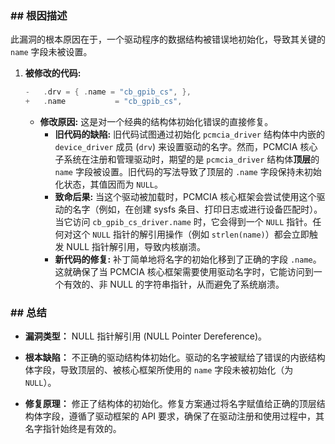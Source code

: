 ### **## 根因描述**

此漏洞的根本原因在于，一个驱动程序的数据结构被错误地初始化，导致其关键的 `name` 字段未被设置。

1.  **被修改的代码:**
    ```c
    -	.drv = { .name = "cb_gpib_cs", },
    +	.name           = "cb_gpib_cs",
    ```
    *   **修改原因:** 这是对一个经典的结构体初始化错误的直接修复。
        *   **旧代码的缺陷:** 旧代码试图通过初始化 `pcmcia_driver` 结构体中内嵌的 `device_driver` 成员 (`drv`) 来设置驱动的名字。然而，PCMCIA 核心子系统在注册和管理驱动时，期望的是 `pcmcia_driver` 结构体**顶层**的 `name` 字段被设置。旧代码的写法导致了顶层的 `.name` 字段保持未初始化状态，其值因而为 `NULL`。
        *   **致命后果:** 当这个驱动被加载时，PCMCIA 核心框架会尝试使用这个驱动的名字（例如，在创建 sysfs 条目、打印日志或进行设备匹配时）。当它访问 `cb_gpib_cs_driver.name` 时，它会得到一个 `NULL` 指针。任何对这个 `NULL` 指针的解引用操作（例如 `strlen(name)`）都会立即触发 NULL 指针解引用，导致内核崩溃。
        *   **新代码的修复:** 补丁简单地将名字的初始化移到了正确的字段 `.name`。这就确保了当 PCMCIA 核心框架需要使用驱动名字时，它能访问到一个有效的、非 NULL 的字符串指针，从而避免了系统崩溃。

### **## 总结**

*   **漏洞类型：**
    NULL 指针解引用 (NULL Pointer Dereference)。

*   **根本缺陷：**
    不正确的驱动结构体初始化。驱动的名字被赋给了错误的内嵌结构体字段，导致顶层的、被核心框架所使用的 `name` 字段未被初始化（为 `NULL`）。

*   **修复原理：**
    修正了结构体的初始化。修复方案通过将名字赋值给正确的顶层结构体字段，遵循了驱动框架的 API 要求，确保了在驱动注册和使用过程中，其名字指针始终是有效的。